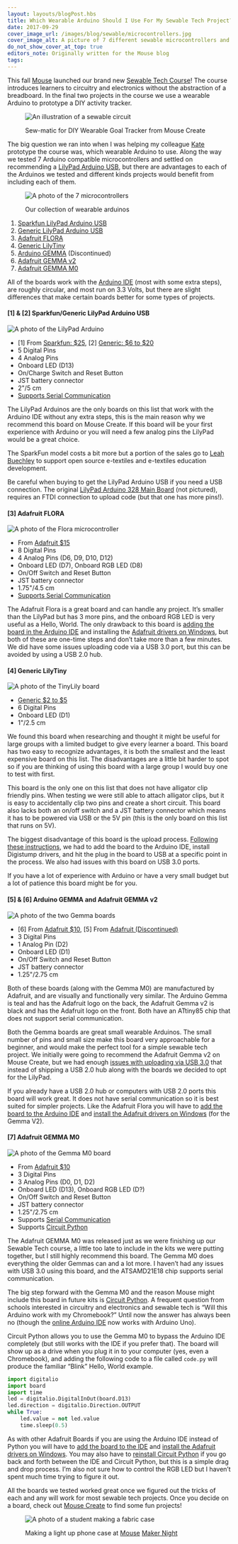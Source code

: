 ```yaml
---
layout: layouts/blogPost.hbs
title: Which Wearable Arduino Should I Use For My Sewable Tech Project?
date: 2017-09-29
cover_image_url: /images/blog/sewable/microcontrollers.jpg
cover_image_alt: A picture of 7 different sewable microcontrollers and a Mouse sticker
do_not_show_cover_at_top: true
editors_note: Originally written for the Mouse blog
tags:
---
```


This fall [Mouse](http://mouse.org) launched our brand new [Sewable Tech Course](https://mouse.org/mouse-courses)! The course introduces learners to circuitry and electronics without the abstraction of a breadboard. In the final two projects in the course we use a wearable Arduino to prototype a DIY activity tracker.

 <figure>

![An illustration of a sewable circuit](/images/blog/sewable/circuit.jpg)

<figcaption>Sew-matic for DIY Wearable Goal Tracker from Mouse Create</figcaption>

</figure>

The big question we ran into when I was helping my colleague [Kate](https://twitter.com/katermouse) prototype the course was, which wearable Arduino to use. Along the way we tested 7 Arduino compatible microcontrollers and settled on recommending a [LilyPad Arduino USB](https://www.sparkfun.com/products/12049), but there are advantages to each of the Arduinos we tested and different kinds projects would benefit from including each of them.

 <figure>

![A photo of the 7 microcontrollers](/images/blog/sewable/microcontrollers.jpg)

<figcaption>Our collection of wearable arduinos</figcaption>

</figure>

1. [Sparkfun LilyPad Arduino USB](https://www.sparkfun.com/products/12049)
2. [Generic LilyPad Arduino USB](https://www.ebay.com/sch/i.html?_nkw=LilyPad+Arduino+USB+ATmega32U4)
3. [Adafruit FLORA](https://www.adafruit.com/product/659)
4. [Generic LilyTiny](https://www.ebay.com/sch/i.html?_nkw=LilyTiny)
5. [Arduino GEMMA](https://www.adafruit.com/product/2470) (Discontinued)
6. [Adafruit GEMMA v2](https://www.adafruit.com/product/1222)
7. [Adafruit GEMMA M0](https://www.adafruit.com/product/3501)

All of the boards work with the [Arduino IDE](https://www.arduino.cc/en/Main/Software) (most with some extra steps), are roughly circular, and most run on 3.3 Volts, but there are slight differences that make certain boards better for some types of projects.

#### [1] &amp; [2] Sparkfun/Generic LilyPad Arduino USB

![A photo of the LilyPad Arduino](/images/blog/sewable/lilypad.jpg)

- [1] From [Sparkfun: $25](https://www.sparkfun.com/products/12049), [2] [Generic: $6 to $20](https://www.ebay.com/sch/i.html?_nkw=LilyPad+Arduino+USB+ATmega32U4)
- 5 Digital Pins
- 4 Analog Pins
- Onboard LED (D13)
- On/Charge Switch and Reset Button
- JST battery connector
- 2"/5 cm
- [Supports Serial Communication](https://www.arduino.cc/en/Reference/Serial)

The LilyPad Arduinos are the only boards on this list that work with the Arduino IDE without any extra steps, this is the main reason why we recommend this board on Mouse Create. If this board will be your first experience with Arduino or you will need a few analog pins the LilyPad would be a great choice.

The SparkFun model costs a bit more but a portion of the sales go to [Leah Buechley](http://leahbuechley.com/) to support open source e-textiles and e-textiles education development.

Be careful when buying to get the LilyPad Arduino USB if you need a USB connection. The original [LilyPad Arduino 328 Main Board](https://www.sparkfun.com/products/13342) (not pictured), requires an FTDI connection to upload code (but that one has more pins!).

#### [3] Adafruit FLORA

![A photo of the Flora microcontroller](/images/blog/sewable/flora.jpg)

- From [Adafruit $15](https://www.adafruit.com/product/659)
- 8 Digital Pins
- 4 Analog Pins (D6, D9, D10, D12)
- Onboard LED (D7), Onboard RGB LED (D8)
- On/Off Switch and Reset Button
- JST battery connector
- 1.75"/4.5 cm
- [Supports Serial Communication](https://www.arduino.cc/en/Reference/Serial)

The Adafruit Flora is a great board and can handle any project. It’s smaller than the LilyPad but has 3 more pins, and the onboard RGB LED is very useful as a Hello, World. The only drawback to this board is [adding the board in the Arduino IDE](https://learn.adafruit.com/add-boards-arduino-v164/overview) and installing the [Adafruit drivers on Windows](https://learn.adafruit.com/adafruit-arduino-ide-setup/windows-driver-installation), but both of these are one-time steps and don’t take more than a few minutes. We did have some issues uploading code via a USB 3.0 port, but this can be avoided by using a USB 2.0 hub.

#### [4] Generic LilyTiny

![A photo of the TinyLily board](/images/blog/sewable/tinylily.jpg)

- [Generic $2 to $5](https://www.ebay.com/sch/i.html?_nkw=LilyTiny)
- 6 Digital Pins
- Onboard LED (D1)
- 1"/2.5 cm

We found this board when researching and thought it might be useful for large groups with a limited budget to give every learner a board. This board has two easy to recognize advantages, it is both the smallest and the least expensive board on this list. The disadvantages are a little bit harder to spot so if you are thinking of using this board with a large group I would buy one to test with first.

This board is the only one on this list that does not have alligator clip friendly pins. When testing we were still able to attach alligator clips, but it is easy to accidentally clip two pins and create a short circuit. This board also lacks both an on/off switch and a JST battery connector which means it has to be powered via USB or the 5V pin (this is the only board on this list that runs on 5V).

The biggest disadvantage of this board is the upload process. [Following these instructions](https://digistump.com/wiki/digispark/tutorials/connecting), we had to add the board to the Arduino IDE, install Digistump drivers, and hit the plug in the board to USB at a specific point in the process. We also had issues with this board on USB 3.0 ports.

If you have a lot of experience with Arduino or have a very small budget but a lot of patience this board might be for you.

#### [5] &amp; [6] Arduino GEMMA and Adafruit GEMMA v2

![A photo of the two Gemma boards](/images/blog/sewable/gemmas.jpg)

- [6] From [Adafruit $10](https://www.adafruit.com/product/1222), [5] From [Adafruit (Discontinued)](https://www.adafruit.com/product/2470)
- 3 Digital Pins
- 1 Analog Pin (D2)
- Onboard LED (D1)
- On/Off Switch and Reset Button
- JST battery connector
- 1.25"/2.75 cm

Both of these boards (along with the Gemma M0) are manufactured by Adafruit, and are visually and functionally very similar. The Arduino Gemma is teal and has the Adafruit logo on the back, the Adafruit Gemma v2 is black and has the Adafruit logo on the front. Both have an ATtiny85 chip that does not support serial communication.

Both the Gemma boards are great small wearable Arduinos. The small number of pins and small size make this board very approachable for a beginner, and would make the perfect tool for a simple sewable tech project. We initially were going to recommend the Adafruit Gemma v2 on Mouse Create, but we had enough [issues with uploading via USB 3.0](https://learn.adafruit.com/introducing-gemma/about-the-bootloader) that instead of shipping a USB 2.0 hub along with the boards we decided to opt for the LilyPad.

If you already have a USB 2.0 hub or computers with USB 2.0 ports this board will work great. It does not have serial communication so it is best suited for simpler projects. Like the Adafruit Flora you will have to [add the board to the Arduino IDE](https://learn.adafruit.com/add-boards-arduino-v164/overview) and [install the Adafruit drivers on Windows](https://learn.adafruit.com/adafruit-arduino-ide-setup/windows-driver-installation) (for the Gemma V2).

#### [7] Adafruit GEMMA M0

![A photo of the Gemma M0 board](/images/blog/sewable/gemma-m0.jpg)

- From [Adafruit $10](https://www.adafruit.com/product/3501)
- 3 Digital Pins
- 3 Analog Pins (D0, D1, D2)
- Onboard LED (D13), Onboard RGB LED (D?)
- On/Off Switch and Reset Button
- JST battery connector
- 1.25"/2.75 cm
- Supports [Serial Communication](https://www.arduino.cc/en/Reference/Serial)
- Supports [Circuit Python](https://blog.adafruit.com/2017/01/09/welcome-to-the-adafruit-circuitpython-beta/)

The Adafruit GEMMA M0 was released just as we were finishing up our Sewable Tech course, a little too late to include in the kits we were putting together, but I still highly recommend this board. The Gemma M0 does everything the older Gemmas can and a lot more. I haven’t had any issues with USB 3.0 using this board, and the ATSAMD21E18 chip supports serial communication.

The big step forward with the Gemma M0 and the reason Mouse might include this board in future kits is [Circuit Python](https://blog.adafruit.com/2017/01/09/welcome-to-the-adafruit-circuitpython-beta/). A frequent question from schools interested in circuitry and electronics and sewable tech is “Will this Arduino work with my Chromebook?” Until now the answer has always been no (though the [online Arduino IDE](https://www.arduino.cc/en/Main/Software) now works with Arduino Uno).

Circuit Python allows you to use the Gemma M0 to bypass the Arduino IDE completely (but still works with the IDE if you prefer that). The board will show up as a drive when you plug it in to your computer (yes, even a Chromebook), and adding the following code to a file called `code.py` will produce the familiar “Blink” Hello, World example.

```python
import digitalio
import board
import time
led = digitalio.DigitalInOut(board.D13)
led.direction = digitalio.Direction.OUTPUT
while True:
    led.value = not led.value
    time.sleep(0.5)
```

As with other Adafruit Boards if you are using the Arduino IDE instead of Python you will have to [add the board to the IDE](https://learn.adafruit.com/add-boards-arduino-v164/overview) and [install the Adafruit drivers on Windows](https://learn.adafruit.com/adafruit-arduino-ide-setup/windows-driver-installation). You may also have to [reinstall Circuit Python](https://learn.adafruit.com/adafruit-gemma-m0/circuitpython) if you go back and forth between the IDE and Circuit Python, but this is a simple drag and drop process. I’m also not sure how to control the RGB LED but I haven’t spent much time trying to figure it out.

All the boards we tested worked great once we figured out the tricks of each and any will work for most sewable tech projects. Once you decide on a board, check out [Mouse Create](https://mouse.org/work) to find some fun projects!

 <figure>

![A photo of a student making a fabric case](/images/blog/sewable/case.jpg)

<figcaption>

Making a light up phone case at [Mouse](https://medium.com/@mouse_org) [Maker Night](https://mouse.org/makernight)

</figcaption>

</figure>
